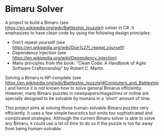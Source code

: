 # Bimaru Solver
A project to build a Bimaru (see https://en.wikipedia.org/wiki/Battleship_(puzzle)) solver in C#. It emphasizes to have clean code by using the following design principles:

- Don't repeat yourself (see https://en.wikipedia.org/wiki/Don%27t_repeat_yourself)
- Dependency injection (see https://en.wikipedia.org/wiki/Dependency_injection)
- Many principles from the book: "Clean Code: A Handbook of Agile Software Craftsmanship" by Robert C. Martin

Solving a Bimaru is NP-complete (see https://en.wikipedia.org/wiki/Battleship_(puzzle)#Computers_and_Battleship) and hence it is not known how to solve general Bimarus efficiently. However, many Bimaru puzzles in newspapers/magazines or online are specially designed to be solvable by humans in a 'short' amount of time.

This project aims at solving those human-solvable Bimaru puzzles very efficiently. It uses a few simple heuristics but omits too sophisticated and complicated strategies. Although the current Bimaru solver is able to solve any Bimaru, it could use a lot of time to do so if the puzzle is too far away from being human-solvable.
